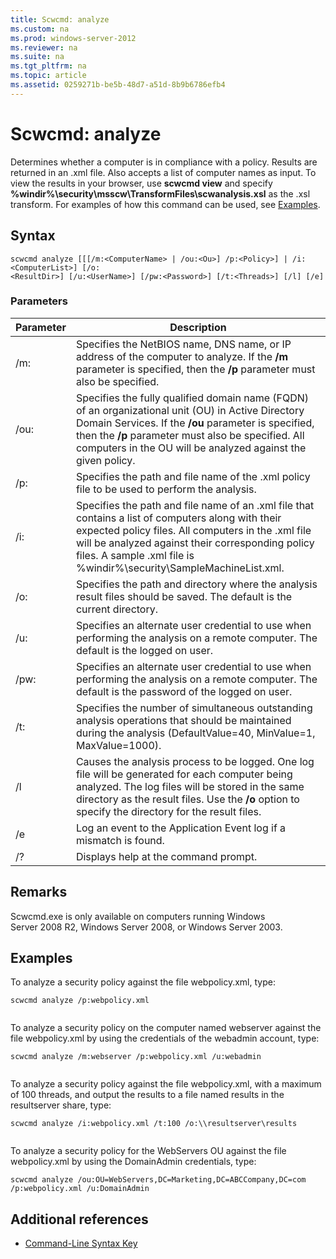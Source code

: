 ```yaml
---
title: Scwcmd: analyze
ms.custom: na
ms.prod: windows-server-2012
ms.reviewer: na
ms.suite: na
ms.tgt_pltfrm: na
ms.topic: article
ms.assetid: 0259271b-be5b-48d7-a51d-8b9b6786efb4
---
```

# Scwcmd: analyze
Determines whether a computer is in compliance with a policy. Results are returned in an .xml file. Also accepts a list of computer names as input. To view the results in your browser, use **scwcmd view** and specify **%windir%\\security\\msscw\\TransformFiles\\scwanalysis.xsl** as the .xsl transform. For examples of how this command can be used, see [Examples](#BKMK_Examples).  
  
## Syntax  
  
```  
scwcmd analyze [[[/m:<ComputerName> | /ou:<Ou>] /p:<Policy>] | /i:<ComputerList>] [/o:  
<ResultDir>] [/u:<UserName>] [/pw:<Password>] [/t:<Threads>] [/l] [/e]  
```  
  
### Parameters  
  
|Parameter|Description|  
|-------------|---------------|  
|\/m:<ComputerName>|Specifies the NetBIOS name, DNS name, or IP address of the computer to analyze. If the **\/m** parameter is specified, then the **\/p** parameter must also be specified.|  
|\/ou:<OuName>|Specifies the fully qualified domain name \(FQDN\) of an organizational unit \(OU\) in Active Directory Domain Services. If the **\/ou** parameter is specified, then the **\/p** parameter must also be specified. All computers in the OU will be analyzed against the given policy.|  
|\/p:<Policy>|Specifies the path and file name of the .xml policy file to be used to perform the analysis.|  
|\/i:<ComputerList>|Specifies the path and file name of an .xml file that contains a list of computers along with their expected policy files. All computers in the .xml file will be analyzed against their corresponding policy files. A sample .xml file is %windir%\\security\\SampleMachineList.xml.|  
|\/o:<ResultDir>|Specifies the path and directory where the analysis result files should be saved. The default is the current directory.|  
|\/u:<UserName>|Specifies an alternate user credential to use when performing the analysis on a remote computer. The default is the logged on user.|  
|\/pw:<Password>|Specifies an alternate user credential to use when performing the analysis on a remote computer. The default is the password of the logged on user.|  
|\/t:<Threads>|Specifies the number of simultaneous outstanding analysis operations that should be maintained during the analysis \(DefaultValue\=40, MinValue\=1, MaxValue\=1000\).|  
|\/l|Causes the analysis process to be logged. One log file will be generated for each computer being analyzed. The log files will be stored in the same directory as the result files. Use the **\/o** option to specify the directory for the result files.|  
|\/e|Log an event to the Application Event log if a mismatch is found.|  
|\/?|Displays help at the command prompt.|  
  
## Remarks  
Scwcmd.exe is only available on computers running Windows Server 2008 R2, Windows Server 2008, or Windows Server 2003.  
  
## <a name="BKMK_Examples"></a>Examples  
To analyze a security policy against the file webpolicy.xml, type:  
  
```  
scwcmd analyze /p:webpolicy.xml  
  
```  
  
To analyze a security policy on the computer named webserver against the file webpolicy.xml by using the credentials of the webadmin account, type:  
  
```  
scwcmd analyze /m:webserver /p:webpolicy.xml /u:webadmin  
  
```  
  
To analyze a security policy against the file webpolicy.xml, with a maximum of 100 threads, and output the results to a file named results in the resultserver share, type:  
  
```  
scwcmd analyze /i:webpolicy.xml /t:100 /o:\\resultserver\results  
  
```  
  
To analyze a security policy for the WebServers OU against the file webpolicy.xml by using the DomainAdmin credentials, type:  
  
```  
scwcmd analyze /ou:OU=WebServers,DC=Marketing,DC=ABCCompany,DC=com /p:webpolicy.xml /u:DomainAdmin  
```  
  
## Additional references  
  
-   [Command-Line Syntax Key](../Topic/Command-Line-Syntax-Key.md)  
  

